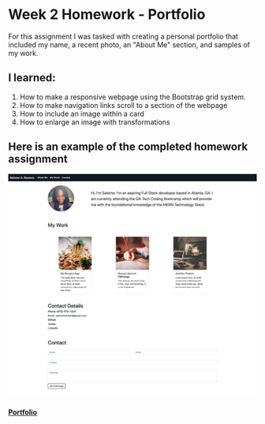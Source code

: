 # Week 2 Homework - Portfolio

For this assignment I was tasked with creating a personal portfolio that included my name, a recent photo, an "About Me" section, and samples of my work.  

## I learned:
1. How to make a responsive webpage using the Bootstrap grid system.
2. How to make navigation links scroll to a section of the webpage
3. How to include an image within a card
4. How to enlarge an image with transformations

## Here is an example of the completed homework assignment

![Homework Demo](Assets/images/Portfolio.png)


#### [Portfolio](https://sranson.github.io/GTBC-WK-2-HW/)